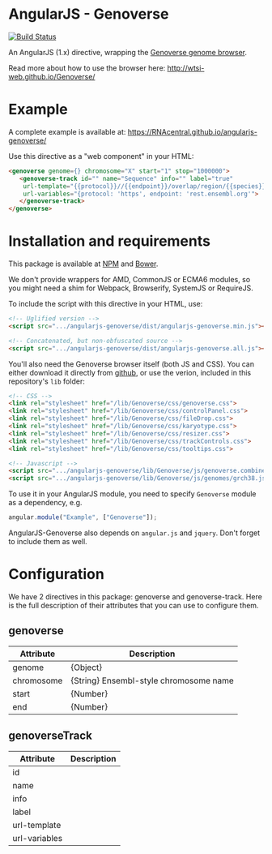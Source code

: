 AngularJS - Genoverse
=====================

[![Build Status](https://travis-ci.org/RNAcentral/angularjs-genoverse.svg?branch=master)](https://travis-ci.org/RNAcentral/angularjs-genoverse)

An AngularJS (1.x) directive, wrapping the [Genoverse genome browser](https://github.com/wtsi-web/Genoverse).

Read more about how to use the browser here: http://wtsi-web.github.io/Genoverse/

Example
=======

A complete example is available at: https://RNAcentral.github.io/angularjs-genoverse/

Use this directive as a "web component" in your HTML:

```HTML
<genoverse genome={} chromosome="X" start="1" stop="1000000">
   <genoverse-track id="" name="Sequence" info="" label="true"
    url-template="{{protocol}}//{{endpoint}}/overlap/region/{{species}}/{{chromosome}}:{{start}}-{{end}}?feature=gene;content-type=application/json"
    url-variables="{protocol: 'https', endpoint: 'rest.ensembl.org'">
   </genoverse-track>
</genoverse>
```


Installation and requirements
=============================

This package is available at [NPM]() and [Bower]().

We don't provide wrappers for AMD, CommonJS or ECMA6 modules, so you might need a shim for Webpack, Browserify, SystemJS or RequireJS.

To include the script with this directive in your HTML, use:

```HTML
<!-- Uglified version -->
<script src=".../angularjs-genoverse/dist/angularjs-genoverse.min.js"></script>

<!-- Concatenated, but non-obfuscated source -->
<script src=".../angularjs-genoverse/dist/angularjs-genoverse.all.js"></script>
```



You'll also need the Genoverse browser itself (both JS and CSS). You can either download it
directly from [github](https://github.com/wtsi-web/Genoverse), or use the verion, included in this repository's `lib` folder:

```HTML
<!-- CSS -->
<link rel="stylesheet" href="/lib/Genoverse/css/genoverse.css">
<link rel="stylesheet" href="/lib/Genoverse/css/controlPanel.css">
<link rel="stylesheet" href="/lib/Genoverse/css/fileDrop.css">
<link rel="stylesheet" href="/lib/Genoverse/css/karyotype.css">
<link rel="stylesheet" href="/lib/Genoverse/css/resizer.css">
<link rel="stylesheet" href="/lib/Genoverse/css/trackControls.css">
<link rel="stylesheet" href="/lib/Genoverse/css/tooltips.css">

<!-- Javascript -->
<script src=".../angularjs-genoverse/lib/Genoverse/js/genoverse.combined.js"></script>
<script src=".../angularjs-genoverse/lib/Genoverse/js/genomes/grch38.js"></script>

```


To use it in your AngularJS module, you need to specify `Genoverse` module as a dependency, e.g.

```javascript
angular.module("Example", ["Genoverse"]);
```

AngularJS-Genoverse also depends on `angular.js` and `jquery`. Don't forget to include them as well.

Configuration
=============

We have 2 directives in this package: genoverse and genoverse-track. Here is the full description of their attributes
that you can use to configure them.

genoverse
---------

Attribute | Description
--------- | -----------
genome    | {Object}
chromosome | {String} Ensembl-style chromosome name
start     | {Number}
end       | {Number}


genoverseTrack
--------------

Attribute | Description
--------- | -----------
id            |
name          |
info          |
label         |
url-template  |
url-variables |

